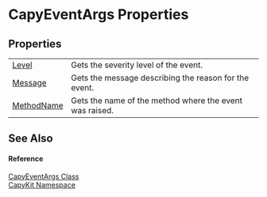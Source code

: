 # CapyEventArgs Properties




## Properties
<table>
<tr>
<td><a href="P_CapyKit_CapyEventArgs_Level.md">Level</a></td>
<td>Gets the severity level of the event.</td></tr>
<tr>
<td><a href="P_CapyKit_CapyEventArgs_Message.md">Message</a></td>
<td>Gets the message describing the reason for the event.</td></tr>
<tr>
<td><a href="P_CapyKit_CapyEventArgs_MethodName.md">MethodName</a></td>
<td>Gets the name of the method where the event was raised.</td></tr>
</table>

## See Also


#### Reference
<a href="T_CapyKit_CapyEventArgs.md">CapyEventArgs Class</a>  
<a href="N_CapyKit.md">CapyKit Namespace</a>  
